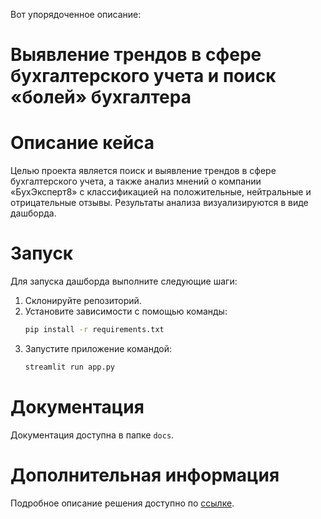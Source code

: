 Вот упорядоченное описание:

# Выявление трендов в сфере бухгалтерского учета и поиск «болей» бухгалтера

# Описание кейса

Целью проекта является поиск и выявление трендов в сфере бухгалтерского учета, а также анализ мнений о компании «БухЭксперт8» с классификацией на положительные, нейтральные и отрицательные отзывы. Результаты анализа визуализируются в виде дашборда.

# Запуск

Для запуска дашборда выполните следующие шаги:
1. Склонируйте репозиторий.
2. Установите зависимости с помощью команды:
   ```bash
   pip install -r requirements.txt
   ```
3. Запустите приложение командой:
   ```bash
   streamlit run app.py
   ```
# Документация

Документация доступна в папке `docs`.

# Дополнительная информация

Подробное описание решения доступно по [ссылке](https://docs.google.com/document/d/1p5WZpnr5TvgkfSmF9k3J0KWfQHqqDNbWFoD-BI2ZtcA/edit?usp=sharing).
